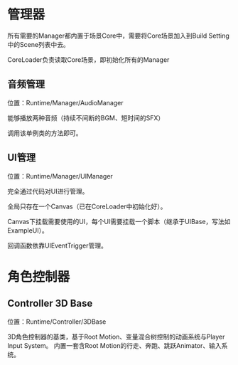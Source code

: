 # 管理器

所有需要的Manager都内置于场景Core中，需要将Core场景加入到Build Setting 中的Scene列表中去。

CoreLoader负责读取Core场景，即初始化所有的Manager

## 音频管理

位置：Runtime/Manager/AudioManager

能够播放两种音频（持续不间断的BGM、短时间的SFX）

调用该单例类的方法即可。

## UI管理

位置：Runtime/Manager/UIManager

完全通过代码对UI进行管理。

全局只存在一个Canvas（已在CoreLoader中初始化好）。

Canvas下挂载需要使用的UI，每个UI需要挂载一个脚本（继承于UIBase，写法如ExampleUI）。

回调函数依靠UIEventTrigger管理。

# 角色控制器

## Controller 3D Base

位置：Runtime/Controller/3DBase

3D角色控制器的基类，基于Root Motion、变量混合树控制的动画系统与Player Input System。
内置一套含Root Motion的行走、奔跑、跳跃Animator、输入系统。